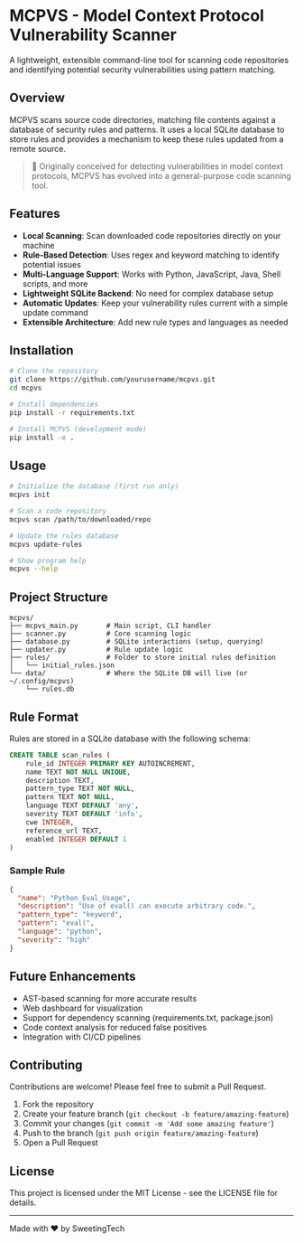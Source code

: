 # MCPVS - Model Context Protocol Vulnerability Scanner

A lightweight, extensible command-line tool for scanning code repositories and identifying potential security vulnerabilities using pattern matching.

## Overview

MCPVS scans source code directories, matching file contents against a database of security rules and patterns. It uses a local SQLite database to store rules and provides a mechanism to keep these rules updated from a remote source.

> 🔐 Originally conceived for detecting vulnerabilities in model context protocols, MCPVS has evolved into a general-purpose code scanning tool.

## Features

- **Local Scanning**: Scan downloaded code repositories directly on your machine
- **Rule-Based Detection**: Uses regex and keyword matching to identify potential issues
- **Multi-Language Support**: Works with Python, JavaScript, Java, Shell scripts, and more
- **Lightweight SQLite Backend**: No need for complex database setup
- **Automatic Updates**: Keep your vulnerability rules current with a simple update command
- **Extensible Architecture**: Add new rule types and languages as needed

## Installation

```bash
# Clone the repository
git clone https://github.com/yourusername/mcpvs.git
cd mcpvs

# Install dependencies
pip install -r requirements.txt

# Install MCPVS (development mode)
pip install -e .
```

## Usage

```bash
# Initialize the database (first run only)
mcpvs init

# Scan a code repository
mcpvs scan /path/to/downloaded/repo

# Update the rules database
mcpvs update-rules

# Show program help
mcpvs --help
```

## Project Structure

```
mcpvs/
├── mcpvs_main.py       # Main script, CLI handler
├── scanner.py          # Core scanning logic
├── database.py         # SQLite interactions (setup, querying)
├── updater.py          # Rule update logic
├── rules/              # Folder to store initial rules definition
│   └── initial_rules.json
└── data/               # Where the SQLite DB will live (or ~/.config/mcpvs)
    └── rules.db
```

## Rule Format

Rules are stored in a SQLite database with the following schema:

```sql
CREATE TABLE scan_rules (
    rule_id INTEGER PRIMARY KEY AUTOINCREMENT,
    name TEXT NOT NULL UNIQUE,
    description TEXT,
    pattern_type TEXT NOT NULL,
    pattern TEXT NOT NULL,
    language TEXT DEFAULT 'any',
    severity TEXT DEFAULT 'info',
    cwe INTEGER,
    reference_url TEXT,
    enabled INTEGER DEFAULT 1
)
```

### Sample Rule

```json
{
  "name": "Python_Eval_Usage",
  "description": "Use of eval() can execute arbitrary code.",
  "pattern_type": "keyword",
  "pattern": "eval(",
  "language": "python",
  "severity": "high"
}
```

## Future Enhancements

- AST-based scanning for more accurate results
- Web dashboard for visualization
- Support for dependency scanning (requirements.txt, package.json)
- Code context analysis for reduced false positives
- Integration with CI/CD pipelines

## Contributing

Contributions are welcome! Please feel free to submit a Pull Request.

1. Fork the repository
2. Create your feature branch (`git checkout -b feature/amazing-feature`)
3. Commit your changes (`git commit -m 'Add some amazing feature'`)
4. Push to the branch (`git push origin feature/amazing-feature`)
5. Open a Pull Request

## License

This project is licensed under the MIT License - see the LICENSE file for details.

---

Made with ❤️ by SweetingTech
